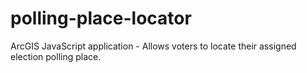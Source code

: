 polling-place-locator
=====================

ArcGIS JavaScript application - Allows voters to locate their assigned election polling place.
